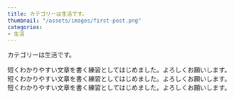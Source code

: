 ```yaml
---
title: カテゴリーは生活です。
thumbnail: "/assets/images/first-post.png"
categories:
- 生活
---
```


カテゴリーは生活です。
<!--more-->
短くわかりやすい文章を書く練習としてはじめました。よろしくお願いします。
短くわかりやすい文章を書く練習としてはじめました。よろしくお願いします。
短くわかりやすい文章を書く練習としてはじめました。よろしくお願いします。
